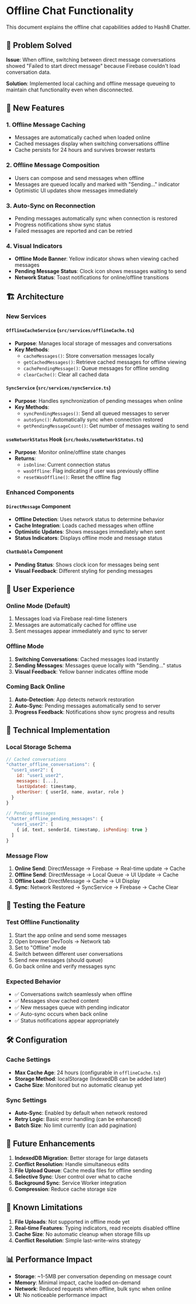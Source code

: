 # Offline Chat Functionality

This document explains the offline chat capabilities added to Hash8 Chatter.

## 🎯 Problem Solved

**Issue**: When offline, switching between direct message conversations showed "Failed to start direct message" because Firebase couldn't load conversation data.

**Solution**: Implemented local caching and offline message queueing to maintain chat functionality even when disconnected.

## 🔧 New Features

### 1. **Offline Message Caching**
- Messages are automatically cached when loaded online
- Cached messages display when switching conversations offline
- Cache persists for 24 hours and survives browser restarts

### 2. **Offline Message Composition**
- Users can compose and send messages when offline
- Messages are queued locally and marked with "Sending..." indicator
- Optimistic UI updates show messages immediately

### 3. **Auto-Sync on Reconnection**
- Pending messages automatically sync when connection is restored
- Progress notifications show sync status
- Failed messages are reported and can be retried

### 4. **Visual Indicators**
- **Offline Mode Banner**: Yellow indicator shows when viewing cached messages
- **Pending Message Status**: Clock icon shows messages waiting to send
- **Network Status**: Toast notifications for online/offline transitions

## 🏗️ Architecture

### New Services

#### `OfflineCacheService` (`src/services/offlineCache.ts`)
- **Purpose**: Manages local storage of messages and conversations
- **Key Methods**:
  - `cacheMessages()`: Store conversation messages locally
  - `getCachedMessages()`: Retrieve cached messages for offline viewing
  - `cachePendingMessage()`: Queue messages for offline sending
  - `clearCache()`: Clear all cached data

#### `SyncService` (`src/services/syncService.ts`)
- **Purpose**: Handles synchronization of pending messages when online
- **Key Methods**:
  - `syncPendingMessages()`: Send all queued messages to server
  - `autoSync()`: Automatically sync when connection restored
  - `getPendingMessageCount()`: Get number of messages waiting to send

#### `useNetworkStatus` Hook (`src/hooks/useNetworkStatus.ts`)
- **Purpose**: Monitor online/offline state changes
- **Returns**:
  - `isOnline`: Current connection status
  - `wasOffline`: Flag indicating if user was previously offline
  - `resetWasOffline()`: Reset the offline flag

### Enhanced Components

#### `DirectMessage` Component
- **Offline Detection**: Uses network status to determine behavior
- **Cache Integration**: Loads cached messages when offline
- **Optimistic Updates**: Shows messages immediately when sent
- **Status Indicators**: Displays offline mode and message status

#### `ChatBubble` Component
- **Pending Status**: Shows clock icon for messages being sent
- **Visual Feedback**: Different styling for pending messages

## 📱 User Experience

### Online Mode (Default)
1. Messages load via Firebase real-time listeners
2. Messages are automatically cached for offline use
3. Sent messages appear immediately and sync to server

### Offline Mode
1. **Switching Conversations**: Cached messages load instantly
2. **Sending Messages**: Messages queue locally with "Sending..." status
3. **Visual Feedback**: Yellow banner indicates offline mode

### Coming Back Online
1. **Auto-Detection**: App detects network restoration
2. **Auto-Sync**: Pending messages automatically send to server
3. **Progress Feedback**: Notifications show sync progress and results

## 🔧 Technical Implementation

### Local Storage Schema
```javascript
// Cached conversations
"chatter_offline_conversations": {
  "user1_user2": {
    id: "user1_user2",
    messages: [...],
    lastUpdated: timestamp,
    otherUser: { userId, name, avatar, role }
  }
}

// Pending messages
"chatter_offline_pending_messages": {
  "user1_user2": [
    { id, text, senderId, timestamp, isPending: true }
  ]
}
```

### Message Flow
1. **Online Send**: DirectMessage → Firebase → Real-time update → Cache
2. **Offline Send**: DirectMessage → Local Queue → UI Update → Cache
3. **Offline Load**: DirectMessage → Cache → UI Display
4. **Sync**: Network Restored → SyncService → Firebase → Cache Clear

## 🚀 Testing the Feature

### Test Offline Functionality
1. Start the app online and send some messages
2. Open browser DevTools → Network tab
3. Set to "Offline" mode
4. Switch between different user conversations
5. Send new messages (should queue)
6. Go back online and verify messages sync

### Expected Behavior
- ✅ Conversations switch seamlessly when offline
- ✅ Messages show cached content
- ✅ New messages queue with pending indicator  
- ✅ Auto-sync occurs when back online
- ✅ Status notifications appear appropriately

## 🛠️ Configuration

### Cache Settings
- **Max Cache Age**: 24 hours (configurable in `offlineCache.ts`)
- **Storage Method**: localStorage (IndexedDB can be added later)
- **Cache Size**: Monitored but no automatic cleanup yet

### Sync Settings
- **Auto-Sync**: Enabled by default when network restored
- **Retry Logic**: Basic error handling (can be enhanced)
- **Batch Size**: No limit currently (can add pagination)

## 🔄 Future Enhancements

1. **IndexedDB Migration**: Better storage for large datasets
2. **Conflict Resolution**: Handle simultaneous edits
3. **File Upload Queue**: Cache media files for offline sending
4. **Selective Sync**: User control over what to cache
5. **Background Sync**: Service Worker integration
6. **Compression**: Reduce cache storage size

## 🐛 Known Limitations

1. **File Uploads**: Not supported in offline mode yet
2. **Real-time Features**: Typing indicators, read receipts disabled offline
3. **Cache Size**: No automatic cleanup when storage fills up
4. **Conflict Resolution**: Simple last-write-wins strategy

## 📊 Performance Impact

- **Storage**: ~1-5MB per conversation depending on message count
- **Memory**: Minimal impact, cache loaded on-demand
- **Network**: Reduced requests when offline, bulk sync when online
- **UI**: No noticeable performance impact